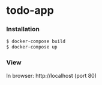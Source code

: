 # todo-app
### Installation

```sh
$ docker-compose build
$ docker-compose up
```

### View
In browser: http://localhost (port 80)
